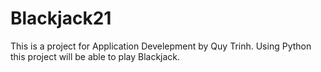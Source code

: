 # Blackjack21
This is a project for Application Develepment by Quy Trinh.
Using Python this project will be able to play Blackjack. 